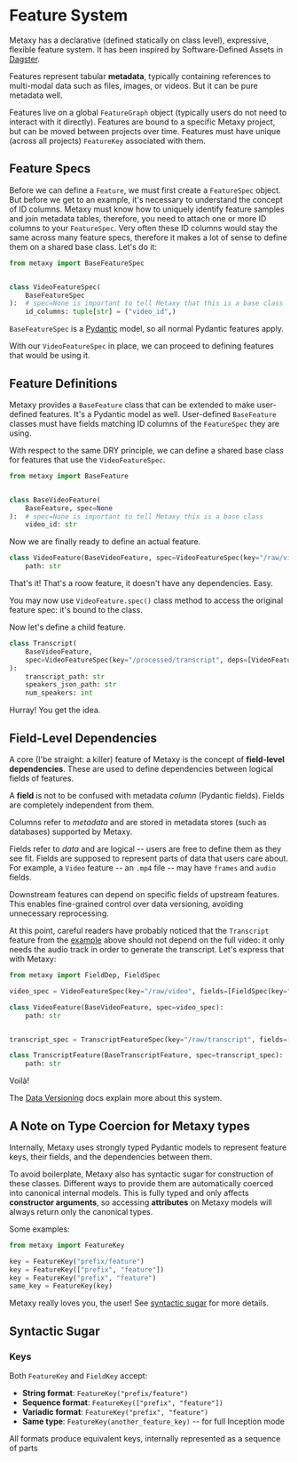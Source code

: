 # Feature System

Metaxy has a declarative (defined statically on class level), expressive, flexible feature system. It has been inspired by Software-Defined Assets in [Dagster](https://dagster.io/).

Features represent tabular **metadata**, typically containing references to multi-modal data such as files, images, or videos. But it can be pure metadata well.

Features live on a global `FeatureGraph` object (typically users do not need to interact with it directly). Features are bound to a specific Metaxy project, but can be moved between projects over time. Features must have unique (across all projects) `FeatureKey` associated with them.

## Feature Specs

Before we can define a `Feature`, we must first create a `FeatureSpec` object. But before we get to an example, it's necessary to understand the concept of ID columns. Metaxy must know how to uniquely identify feature samples and join metadata tables, therefore, you need to attach one or more ID columns to your `FeatureSpec`. Very often these ID columns would stay the same across many feature specs, therefore it makes a lot of sense to define them on a shared base class. Let's do it:

```py
from metaxy import BaseFeatureSpec


class VideoFeatureSpec(
    BaseFeatureSpec
):  # spec=None is important to tell Metaxy that this is a base class
    id_columns: tuple[str] = ("video_id",)
```

`BaseFeatureSpec` is a [Pydantic](https://docs.pydantic.dev/latest/) model, so all normal Pydantic features apply.

With our `VideoFeatureSpec` in place, we can proceed to defining features that would be using it.

## Feature Definitions

Metaxy provides a `BaseFeature` class that can be extended to make user-defined features. It's a Pydantic model as well. User-defined `BaseFeature` classes must have fields matching ID columns of the `FeatureSpec` they are using.

With respect to the same DRY principle, we can define a shared base class for features that use the `VideoFeatureSpec`.

```py
from metaxy import BaseFeature


class BaseVideoFeature(
    BaseFeature, spec=None
):  # spec=None is important to tell Metaxy this is a base class
    video_id: str
```

Now we are finally ready to define an actual feature.

```py
class VideoFeature(BaseVideoFeature, spec=VideoFeatureSpec(key="/raw/video")):
    path: str
```

That's it! That's a roow feature, it doesn't have any dependencies. Easy.

You may now use `VideoFeature.spec()` class method to access the original feature spec: it's bound to the class.

Now let's define a child feature.

```py
class Transcript(
    BaseVideoFeature,
    spec=VideoFeatureSpec(key="/processed/transcript", deps=[VideoFeature]),
):
    transcript_path: str
    speakers_json_path: str
    num_speakers: int
```

Hurray! You get the idea.

## Field-Level Dependencies

A core (I'be straight: a killer) feature of Metaxy is the concept of **field-level dependencies**. These are used to define dependencies between logical fields of features.

A **field** is not to be confused with metadata _column_ (Pydantic fields). Fields are completely independent from them.

Columns refer to _metadata_ and are stored in metadata stores (such as databases) supported by Metaxy.

Fields refer to _data_ and are logical -- users are free to define them as they see fit. Fields are supposed to represent parts of data that users care about. For example, a `Video` feature -- an `.mp4` file -- may have `frames` and `audio` fields.

Downstream features can depend on specific fields of upstream features. This enables fine-grained control over data versioning, avoiding unnecessary reprocessing.

At this point, careful readers have probably noticed that the `Transcript` feature from the [example](#feature-specs) above should not depend on the full video: it only needs the audio track in order to generate the transcript. Let's express that with Metaxy:

```py
from metaxy import FieldDep, FieldSpec

video_spec = VideoFeatureSpec(key="/raw/video", fields=[FieldSpec(key="audio"], FieldSpec(key="frames"))

class VideoFeature(BaseVideoFeature, spec=video_spec):
    path: str


transcript_spec = TranscriptFeatureSpec(key="/raw/transcript", fields=[FieldSpec(key="text", deps=[FieldDep(feature_key=VideoFeature.spec.key, fields=["audio"])])])

class TranscriptFeature(BaseTranscriptFeature, spec=transcript_spec):
    path: str
```

Voilà!

The [Data Versioning](data-versioning.md) docs explain more about this system.

## A Note on Type Coercion for Metaxy types

Internally, Metaxy uses strongly typed Pydantic models to represent feature keys, their fields, and the dependencies between them.

To avoid boilerplate, Metaxy also has syntactic sugar for construction of these classes. Different ways to provide them are automatically coerced into canonical internal models. This is fully typed and only affects **constructor arguments**, so accessing **attributes** on Metaxy models will always return only the canonical types.

Some examples:

```py
from metaxy import FeatureKey

key = FeatureKey("prefix/feature")
key = FeatureKey(["prefix", "feature"])
key = FeatureKey("prefix", "feature")
same_key = FeatureKey(key)
```

Metaxy really loves you, the user! See [syntactic sugar](#syntactic-sugar) for more details.

## Syntactic Sugar

### Keys

Both `FeatureKey` and `FieldKey` accept:

- **String format**: `FeatureKey("prefix/feature")`
- **Sequence format**: `FeatureKey(["prefix", "feature"])`
- **Variadic format**: `FeatureKey("prefix", "feature")`
- **Same type**: `FeatureKey(another_feature_key)` -- for full Inception mode

All formats produce equivalent keys, internally represented as a sequence of parts
